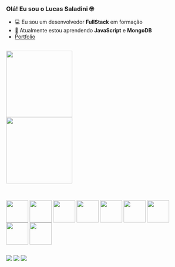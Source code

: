 ### Olá! Eu sou o Lucas Saladini 🤓

- 💻 Eu sou um desenvolvedor <b>FullStack</b> em formação 
- 📖 Atualmente estou aprendendo <b>JavaScript</b> e <b>MongoDB</b>
- <a href="https://lucassaladini.github.io/portfolio/" target="_blank">Portfolio</a>

##
<div style='display: flex; flex-direction: column'>
   <img height='180em' src='https://github-readme-stats.vercel.app/api?username=lucassaladini&show_icons=tue&theme=chartreuse-dark&include_all_commits=true&count_private=true' />
    <img height='180em' src='https://github-readme-stats.vercel.app/api/top-langs/?username=lucassaladini&layout=compact&langs_count=16&theme=chartreuse-dark' />
</div>
  
 ##
 
 <div style='display: inline_block'><br>
  <img align='center' src="https://cdn.jsdelivr.net/gh/devicons/devicon/icons/html5/html5-plain-wordmark.svg" width='60'/>
  <img align='center' src="https://cdn.jsdelivr.net/gh/devicons/devicon/icons/css3/css3-plain-wordmark.svg" width='60'/>
  <img align='center' src="https://cdn.jsdelivr.net/gh/devicons/devicon/icons/javascript/javascript-plain.svg" width='60'/>
  <img align='center' src="https://cdn.jsdelivr.net/gh/devicons/devicon/icons/react/react-original-wordmark.svg" width='60'/>
  <img align='center' src="https://cdn.jsdelivr.net/gh/devicons/devicon/icons/bootstrap/bootstrap-plain-wordmark.svg" width='60'/>
  <img align='center' src="https://cdn.jsdelivr.net/gh/devicons/devicon/icons/nodejs/nodejs-plain-wordmark.svg" width='60'/>
  <img align='center' src="https://cdn.jsdelivr.net/gh/devicons/devicon/icons/mysql/mysql-plain-wordmark.svg" width='60'/>
  <img align='center' src="https://cdn.jsdelivr.net/gh/devicons/devicon/icons/mongodb/mongodb-plain-wordmark.svg" width='60'/>
  <img align='center' src="https://cdn.jsdelivr.net/gh/devicons/devicon/icons/php/php-plain.svg" width='60'/>
 </div>
 
 ##
 
 <div>
  <a href='https://lucassaladini.medium.com/' target='_black'><img src='https://img.shields.io/badge/Medium-12100E?style=for-the-badge&logo=medium&logoColor=white' /></a>
  <a href='https://www.linkedin.com/in/lucas-saladini/' target='_black'><img src='https://img.shields.io/badge/LinkedIn-0077B5?style=for-the-badge&logo=linkedin&logoColor=white' /></a>
  <a href='mailto:lucassaladini@gmail.com'><img src='https://img.shields.io/badge/-Gmail-%233333?style=for-the-badge&logo=gmail&logoColor=white'></a>
 </div>
